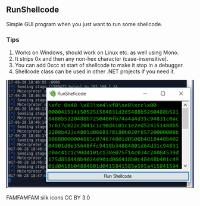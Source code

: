 ## RunShellcode ##

Simple GUI program when you just want to run some shellcode.

### Tips ###

1. Works on Windows, should work on Linux etc. as well using Mono.
2. It strips 0x and then any non-hex character (case-insensitive).
3. You can add 0xcc at start of shellcode to make it stop in a debugger.
4. Shellcode class can be used in other .NET projects if you need it.

![RunShellcode](/screenshot.png?raw=true "RunShellcode")

FAMFAMFAM silk icons CC BY 3.0
